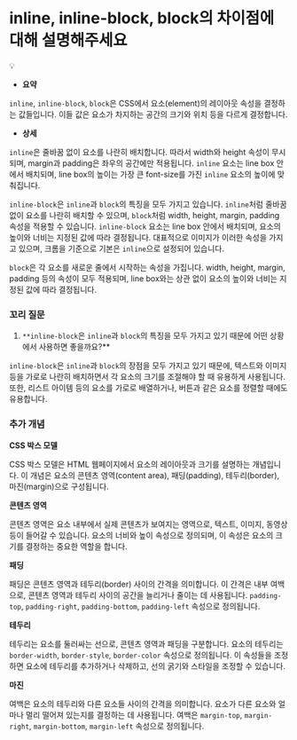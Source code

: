 # inline, inline-block, block의 차이점에 대해 설명해주세요

<aside>
💡

</aside>

- **요약**

`inline`, `inline-block`, `block`은 CSS에서 요소(element)의 레이아웃 속성을 결정하는 값들입니다. 이들 값은 요소가 차지하는 공간의 크기와 위치 등을 다르게 결정합니다.

- **상세**

`inline`은 줄바꿈 없이 요소를 나란히 배치합니다. 따라서 width와 height 속성이 무시되며, margin과 padding은 좌우의 공간에만 적용됩니다. `inline` 요소는 line box 안에서 배치되며, line box의 높이는 가장 큰 font-size를 가진 `inline` 요소의 높이에 맞춰집니다.

`inline-block`은 `inline`과 `block`의 특징을 모두 가지고 있습니다. `inline`처럼 줄바꿈 없이 요소를 나란히 배치할 수 있으며, `block`처럼 width, height, margin, padding 속성을 적용할 수 있습니다. `inline-block` 요소는 line box 안에서 배치되며, 요소의 높이와 너비는 지정된 값에 따라 결정됩니다. 대표적으로 이미지가 이러한 속성을 가지고 있으며, 크롬을 기준으로 기본은 `inline`으로 설정되어 있습니다.

`block`은 각 요소를 새로운 줄에서 시작하는 속성을 가집니다. width, height, margin, padding 등의 속성이 모두 적용되며, line box와는 상관 없이 요소의 높이와 너비는 지정된 값에 따라 결정됩니다.

### 꼬리 질문

1. `**inline-block`은 `inline`과 `block`의 특징을 모두 가지고 있기 때문에 어떤 상황에서 사용하면 좋을까요?**

`inline-block`은 `inline`과 `block`의 장점을 모두 가지고 있기 때문에, 텍스트와 이미지 등을 가로로 나란히 배치하면서 각 요소의 크기를 조절해야 할 때 유용하게 사용됩니다. 또한, 리스트 아이템 등의 요소를 가로로 배열하거나, 버튼과 같은 요소를 정렬할 때에도 유용합니다.

### 추가 개념

**CSS 박스 모델**

CSS 박스 모델은 HTML 웹페이지에서 요소의 레이아웃과 크기를 설명하는 개념입니다. 이 개념은 요소의 콘텐츠 영역(content area), 패딩(padding), 테두리(border), 마진(margin)으로 구성됩니다.

**콘텐츠 영역**

콘텐츠 영역은 요소 내부에서 실제 콘텐츠가 보여지는 영역으로, 텍스트, 이미지, 동영상 등이 들어갈 수 있습니다. 요소의 너비와 높이 속성으로 정의되며, 이 속성은 요소의 크기를 결정하는 중요한 역할을 합니다.

**패딩**

패딩은 콘텐츠 영역과 테두리(border) 사이의 간격을 의미합니다. 이 간격은 내부 여백으로, 콘텐츠 영역과 테두리 사이의 공간을 늘리거나 줄이는 데 사용됩니다. `padding-top`, `padding-right`, `padding-bottom`, `padding-left` 속성으로 정의됩니다.

**테두리**

테두리는 요소를 둘러싸는 선으로, 콘텐츠 영역과 패딩을 구분합니다. 요소의 테두리는 `border-width`, `border-style`, `border-color` 속성으로 정의됩니다. 이 속성들을 조정하면 요소에 테두리를 추가하거나 삭제하고, 선의 굵기와 스타일을 조정할 수 있습니다.

**마진**

여백은 요소의 테두리와 다른 요소들 사이의 간격을 의미합니다. 요소가 다른 요소와 얼마나 멀리 떨어져 있는지를 결정하는 데 사용됩니다. 여백은 `margin-top`, `margin-right`, `margin-bottom`, `margin-left` 속성으로 정의됩니다.